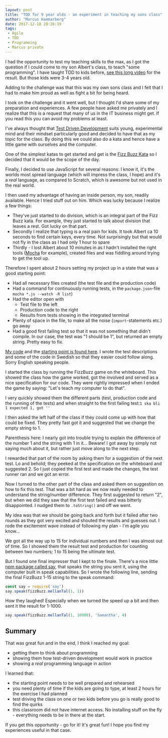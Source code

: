 ```yaml
---
layout: post
title: "TDD for 9 year olds - an experiment in teaching my sons class"
author: "Marcus Hammarberg"
date: 2017-12-18 20:26:19
tags:
 - Agile
 - TDD
 - Programming
 - Marcus private
---
```


I had the opportunity to test my teaching skills to the max, as I got the question if I could come to my son Albert's class, to teach "some programming". I have taught TDD to kids before, [see this long video](https://www.youtube.com/watch?v=Ont8keNr08Y&t=1679s) for the result. But those kids were 3-4 years old.

Adding to the challenge was that this was my own sons class and I felt that I had to make him proud as well as fight a bit for being heard.

I took on the challenge and it went well, but I thought I'd share some of my preparation and experiences. A few people have asked me privately and I realize that this is a request that many of us in the IT business might get. If you read this you can avoid my problems at least.

<!-- excerpt-end -->

I've always thought that [Test Driven Development](https://en.wikipedia.org/wiki/Test-driven_development) suits young, experimental mind and their mindset particularly good and decided to have that as my topic for the class. By doing this we could also do a kata and hence have a little game with ourselves and the computer.

One of the simplest katas to get started and get is the [Fizz Buzz Kata](http://codingdojo.org/kata/FizzBuzz/) so I decided that it would be the scope of the day.

Finally, I decided to use JavaScript for several reasons: I know it, it's the worlds most spread language (which will impress the class, I hope) and it's a *real* language, as compared to Scratch, which is awesome but not used in the real world.

I then used my advantage of having an inside person, my son, readily available. Hence I tried stuff out on him. Which was lucky because I realize a few things:

* They've just started to do division, which is an integral part of the Fizz Buzz kata. For example, they just started to talk about division that leaves a rest. Got lucky on that part.
* Secondly I realize that typing is a real pain for kids. It took Albert ca 10 seconds to find certain keys, every time. Not surprisingly but that would not fly in the class as I had only 1 hour to spare
* Thirdly - I lost Albert about 10 minutes in as I hadn't installed the right tools ([Mocha](https://mochajs.org/) for example), created files and was fiddling around trying to get the tool up.

Therefore I spent about 2 hours setting my project up in a state that was a good starting point:

* Had all necessary files created (the test file and the production code)
* Had a command for continuously running tests, in the `package.json`-file `mocha *.js --watch -R list`)
* Had the editor open with
  * Test file to the left
  * Production code to the right
  * Results from tests showing in the integrated terminal
* Plenty of space in the file, to make all the noise (`import`-statements etc.) go away
* Had a good first failing test so that it was not something that didn't compile. In our case, the test was "1 should be 1", but returned an empty string. Pretty easy to fix.

[My code](https://github.com/marcusoftnet/abbe-skola) and the [starting point is found here](https://github.com/marcusoftnet/abbe-skola/tree/babbfb615f573d1778af40f162f46d8a4ad3cfd8). I wrote the test descriptions and some of the code in Swedish so that they easier could follow along. Sorry English speaking people.

I started the class by running the FizzBuzz game on the whiteboard. This showed the class how the game worked, got the involved and served as a nice specification for our code. They were rightly impressed when I ended the game by saying: "Let's teach my computer to do that".

I very quickly showed them the different parts (test, production code and the running of the tests) and when straight to the first failing test:`1 ska bli 1 expected 1, got ''`

I then asked the left half of the class if they could come up with how that could be fixed. They pretty fast got it and suggested that we change the empty string to 1.

Parenthesis here: I nearly got into trouble trying to explain the difference of the number 1 and the string with 1 in it… Beware! I got away by simply not saying much about it, but rather just move along to the next step.

I rewarded that part of the room by asking them for a suggestion of the next test. Lo and behold; they peeked at the specification on the whiteboard and suggested 2. So I just copied the first test and made the changes, the test runner ran and we got an error.

Now I turned to the other part of the class and asked them on suggestion on how to fix this test. That was a bit hard as we now really needed to understand the string/number difference. They first suggested to return "2", but when we did they saw that the first test failed and was bitterly disappointed. I nudged them to `.toString()` and off we went.

My idea was that we should be going back and forth but it failed after two rounds as they got very excited and shouted the results and guesses out. I rode the excitement wave instead of following my plan - I'm agile you know...

We got all the way up to 15 for individual numbers and then I was almost out of time. So I showed them the result test and production for counting between two numbers; 1 to 15 being the ultimate test.

But I found one final impresser that I kept to the finale. There's a nice little [npm package called say](http://npmjs.org/package/say), that speaks the string you sent it, using the computer built in speak capabilities. So I wrote the following line, sending the final FizzBuzz 1-15 string to the speak command:

```javascript
const say = require('say')
say.speak(fizzBuzz.mellanTal(1, 1))
```

How they laughed! Especially when we turned the speed up a bit and then sent it the result for 1-1000.

```javascript
say.speak(fizzBuzz.mellanTal(1, 10000), 'Samantha', 4)
```

## Summary

That was great fun and in the end, I think I reached my goal:

* getting them to think about programming
* showing them how test-driven development would work in practice
* showing a *real* programming language in action

I learned that:

* the starting point needs to be well prepared and rehearsed
* you need plenty of time if the kids are going to type, at least 2 hours for the exercise I had planned
* test driving the class on one or two kids before you go is really good to find the quirks
* this classroom did not have internet access. No installing stuff on the fly - everything needs to be in there at the start.

If you get this opportunity - go for it! It's great fun! I hope you find my experiences useful in that case.
